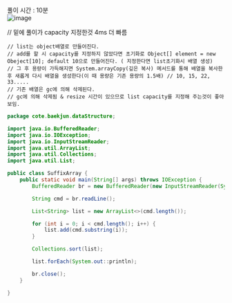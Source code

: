 풀이 시간 : 10분  
![image](https://user-images.githubusercontent.com/67637716/186872315-5dd52b32-667f-4613-bc38-4706b6795068.png)  

// 밑에 풀이가 capacity 지정한것 4ms 더 빠름

```   
// list는 object배열로 만들어진다.
// add를 할 시 capacity를 지정하지 않았다면 초기화로 Object[] element = new Obeject[10]; default 10으로 만들어진다. ( 지정한다면 list초기화시 배열 생성)
// 그 후 용량이 가득해지면 System.arrayCopy(깊은 복사) 메서드를 통해 배열을 복사한후 새롭게 다시 배열을 생성한다(이 때 용량은 기존 용량의 1.5배) // 10, 15, 22, 33.....
// 기존 배열은 gc에 의해 삭제된다.
// gc에 의해 삭제됨 & resize 시간이 있으므로 list capacity를 지정해 주는것이 좋아보임.

```


``` java
package cote.baekjun.dataStructure;

import java.io.BufferedReader;
import java.io.IOException;
import java.io.InputStreamReader;
import java.util.ArrayList;
import java.util.Collections;
import java.util.List;

public class SuffixArray {
    public static void main(String[] args) throws IOException {
        BufferedReader br = new BufferedReader(new InputStreamReader(System.in));

        String cmd = br.readLine();

        List<String> list = new ArrayList<>(cmd.length());

        for (int i = 0; i < cmd.length(); i++) {
            list.add(cmd.substring(i));
        }

        Collections.sort(list);

        list.forEach(System.out::println);

        br.close();
    }

}

```
